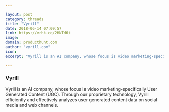```yaml
---

layout: post
category: threads
title: "Vyrill"
date: 2018-06-14 07:09:57
link: https://vrhk.co/2HNTd6i
image: 
domain: producthunt.com
author: "vyrill.com"
icon: 
excerpt: "Vyrill is an AI company, whose focus is video marketing-specifically User Generated Content (UGC). Through our proprietary technology, Vyrill efficiently and effectively analyzes user generated content data on social media and web channels."

---
```


### Vyrill

Vyrill is an AI company, whose focus is video marketing-specifically User Generated Content (UGC). Through our proprietary technology, Vyrill efficiently and effectively analyzes user generated content data on social media and web channels.